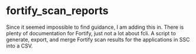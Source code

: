 # fortify_scan_reports
Since it seemed impossible to find guidance, I am adding this in. There is plenty of documentation for Fortify, just not a lot about fcli. A script to generate, export, and merge Fortify scan results for the applications in SSC into a CSV.
